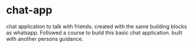 # chat-app
chat application to talk with friends.
created with the same building blocks as whatsapp.
Followed a course to build this basic chat application.
built with another persons guidance.

